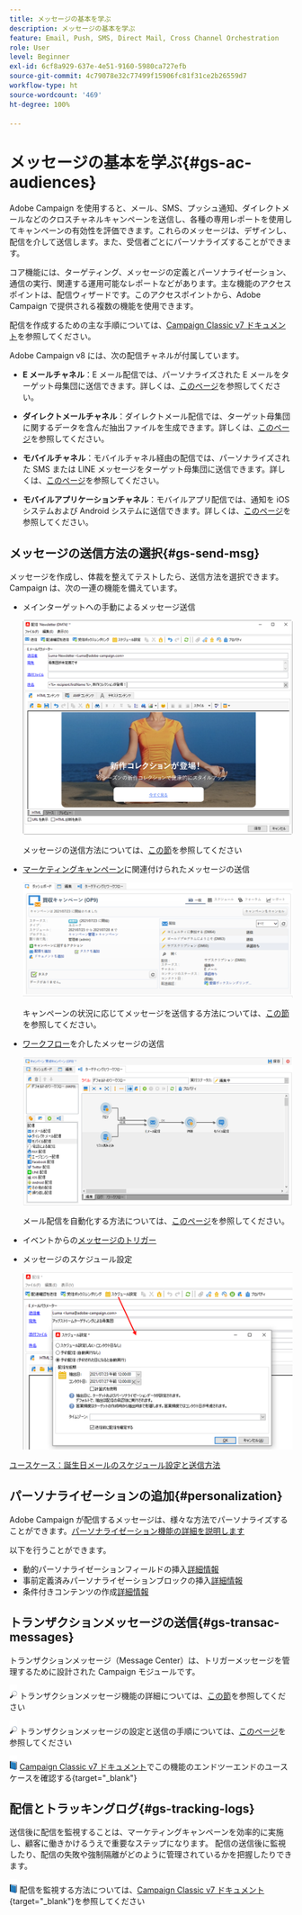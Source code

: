 ```yaml
---
title: メッセージの基本を学ぶ
description: メッセージの基本を学ぶ
feature: Email, Push, SMS, Direct Mail, Cross Channel Orchestration
role: User
level: Beginner
exl-id: 6cf8a929-637e-4e51-9160-5980ca727efb
source-git-commit: 4c79078e32c77499f15906fc81f31ce2b26559d7
workflow-type: ht
source-wordcount: '469'
ht-degree: 100%

---
```


# メッセージの基本を学ぶ{#gs-ac-audiences}

Adobe Campaign を使用すると、メール、SMS、プッシュ通知、ダイレクトメールなどのクロスチャネルキャンペーンを送信し、各種の専用レポートを使用してキャンペーンの有効性を評価できます。これらのメッセージは、デザインし、配信を介して送信します。また、受信者ごとにパーソナライズすることができます。

コア機能には、ターゲティング、メッセージの定義とパーソナライゼーション、通信の実行、関連する運用可能なレポートなどがあります。主な機能のアクセスポイントは、配信ウィザードです。このアクセスポイントから、Adobe Campaign で提供される複数の機能を使用できます。

配信を作成するための主な手順については、[Campaign Classic v7 ドキュメント](https://experienceleague.adobe.com/docs/campaign-classic/using/sending-messages/key-steps-when-creating-a-delivery/steps-about-delivery-creation-steps.html?lang=ja)を参照してください。

Adobe Campaign v8 には、次の配信チャネルが付属しています。

* **E メールチャネル**：E メール配信では、パーソナライズされた E メールをターゲット母集団に送信できます。詳しくは、[このページ](../send/email.md)を参照してください。

* **ダイレクトメールチャネル**：ダイレクトメール配信では、ターゲット母集団に関するデータを含んだ抽出ファイルを生成できます。詳しくは、[このページ](../send/direct-mail.md)を参照してください。

* **モバイルチャネル**：モバイルチャネル経由の配信では、パーソナライズされた SMS または LINE メッセージをターゲット母集団に送信できます。詳しくは、[このページ](../send/sms.md)を参照してください。

* **モバイルアプリケーションチャネル**：モバイルアプリ配信では、通知を iOS システムおよび Android システムに送信できます。詳しくは、[このページ](../send/push.md)を参照してください。

<!--
* **LINE channel**: LINE deliveries let you send messages on LINE, an instant messaging application available on all smartphones. Learn more in [this page](../send/line.md)
-->

## メッセージの送信方法の選択{#gs-send-msg}

メッセージを作成し、体裁を整えてテストしたら、送信方法を選択できます。 Campaign は、次の一連の機能を備えています。

* メインターゲットへの手動によるメッセージ送信

   ![](assets/send-email.png)

   メッセージの送信方法については、[この節](../send/send.md)を参照してください

* [マーケティングキャンペーン](campaigns.md)に関連付けられたメッセージの送信

   ![](assets/deliveries-in-a-campaign.png)

   キャンペーンの状況に応じてメッセージを送信する方法については、[この節](https://experienceleague.adobe.com/docs/campaign/automation/campaign-orchestration/marketing-campaign-deliveries.html?lang=ja)を参照してください。

* [ワークフロー](../config/workflows.md)を介したメッセージの送信

   ![](assets/send-in-a-wf.png)

    メール配信を自動化する方法については、[このページ](../../automation/workflow/delivery.md)を参照してください。

* イベントからの[メッセージのトリガー](../send/transactional.md)

* メッセージのスケジュール設定

   ![](assets/schedule-send.png)

[ユースケース：誕生日メールのスケジュール設定と送信方法](../../automation/workflow/send-a-birthday-email.md)


## パーソナライゼーションの追加{#personalization}

Adobe Campaign が配信するメッセージは、様々な方法でパーソナライズすることができます。[パーソナライゼーション機能の詳細を説明します](../send/personalize.md)

以下を行うことができます。

* 動的パーソナライゼーションフィールドの挿入[詳細情報](../send/personalization-fields.md)
* 事前定義済みパーソナライゼーションブロックの挿入[詳細情報](../send/personalization-blocks.md)
* 条件付きコンテンツの作成[詳細情報](../send/conditions.md)

## トランザクションメッセージの送信{#gs-transac-messages}

トランザクションメッセージ（Message Center）は、トリガーメッセージを管理するために設計された Campaign モジュールです。

![](../assets/do-not-localize/glass.png) トランザクションメッセージ機能の詳細については、[この節](../architecture/architecture.md#transac-msg-archi)を参照してください

![](../assets/do-not-localize/glass.png) トランザクションメッセージの設定と送信の手順については、[このページ](../send/transactional.md)を参照してください

![](../assets/do-not-localize/book.png) [Campaign Classic v7 ドキュメント](https://experienceleague.adobe.com/docs/campaign-classic/using/transactional-messaging/transactional-email-with-attachments.html?lang=ja)でこの機能のエンドツーエンドのユースケースを確認する{target="_blank"}

## 配信とトラッキングログ{#gs-tracking-logs}

送信後に配信を監視することは、マーケティングキャンペーンを効率的に実施し、顧客に働きかけるうえで重要なステップになります。 配信の送信後に監視したり、配信の失敗や強制隔離がどのように管理されているかを把握したりできます。

![](../assets/do-not-localize/book.png) 配信を監視する方法については、[Campaign Classic v7 ドキュメント](https://experienceleague.adobe.com/docs/campaign-classic/using/sending-messages/monitoring-deliveries/about-delivery-monitoring.html?lang=ja#sending-messages){target="_blank"}を参照してください

